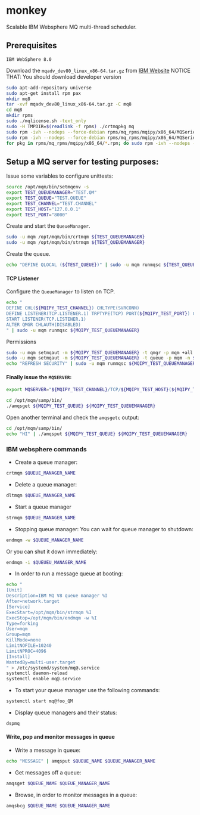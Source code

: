 # monkey

Scalable IBM Websphere MQ multi-thread scheduler.

## Prerequisites

`IBM WebSphere 8.0`

Download the `mqadv_dev80_linux_x86-64.tar.gz` from [IBM Website](https://developer.ibm.com/messaging/mq-downloads/)
NOTICE THAT: You should download developer version

```bash
sudo apt-add-repository universe
sudo apt-get install rpm pax
mkdir mq8
tar -xvf mqadv_dev80_linux_x86-64.tar.gz -C mq8
cd mq8
mkdir rpms
sudo ./mqlicense.sh -text_only
sudo -H TMPDIR=$(readlink -f rpms) ./crtmqpkg mq
sudo rpm -ivh --nodeps --force-debian rpms/mq_rpms/mqipy/x86_64/MQSeriesRuntime*.rpm
sudo rpm -ivh --nodeps --force-debian rpms/mq_rpms/mqipy/x86_64/MQSeriesServer*.rpm
for pkg in rpms/mq_rpms/mqipy/x86_64/*.rpm; do sudo rpm -ivh --nodeps --force-debian $pkg; done
```

## Setup a MQ server for testing purposes:

Issue some variables to configure unittests:

```bash
source /opt/mqm/bin/setmqenv -s
export TEST_QUEUEMANAGER="TEST.QM"
export TEST_QUEUE="TEST.QUEUE"
export TEST_CHANNEL="TEST.CHANNEL"
export TEST_HOST="127.0.0.1"
export TEST_PORT="8000"
```

Create and start the `QueueManager`.

```bash
sudo -u mqm /opt/mqm/bin/crtmqm ${TEST_QUEUEMANAGER}
sudo -u mqm /opt/mqm/bin/strmqm ${TEST_QUEUEMANAGER}
```

Create the queue.

```bash
echo "DEFINE QLOCAL (${TEST_QUEUE})" | sudo -u mqm runmqsc ${TEST_QUEUEMANAGER}
```

#### TCP Listener


Configure the `QueueManager` to listen on TCP.

```bash
echo "
DEFINE CHL(${MQIPY_TEST_CHANNEL}) CHLTYPE(SVRCONN)
DEFINE LISTENER(TCP.LISTENER.1) TRPTYPE(TCP) PORT(${MQIPY_TEST_PORT}) CONTROL(QMGR) REPLACE
START LISTENER(TCP.LISTENER.1)
ALTER QMGR CHLAUTH(DISABLED)
" | sudo -u mqm runmqsc ${MQIPY_TEST_QUEUEMANAGER}
```

Permissions

```bash
sudo -u mqm setmqaut -m ${MQIPY_TEST_QUEUEMANAGER} -t qmgr -p mqm +all
sudo -u mqm setmqaut -m ${MQIPY_TEST_QUEUEMANAGER} -t queue -p mqm -n ${MQIPY_TEST_QUEUE} +all
echo "REFRESH SECURITY" | sudo -u mqm runmqsc ${MQIPY_TEST_QUEUEMANAGER}
```


#### Finally issue the `MQSERVER`:

```bash
export MQSERVER="${MQIPY_TEST_CHANNEL}/TCP/${MQIPY_TEST_HOST}(${MQIPY_TEST_PORT})"
```

```bash
cd /opt/mqm/samp/bin/
./amqsget ${MQIPY_TEST_QUEUE} ${MQIPY_TEST_QUEUEMANAGER}
```

Open another terminal and check the `amqsgetc` output:
```bash
cd /opt/mqm/samp/bin/
echo "HI" | ./amqsput ${MQIPY_TEST_QUEUE} ${MQIPY_TEST_QUEUEMANAGER}
```



### IBM websphere commands
+ Create a queue manager:
```bash 
crtmqm $QUEUE_MANAGER_NAME
```

+ Delete a queue manager:
```bash
dltmqm $QUEUE_MANAGER_NAME
```

+ Start a queue manager
```bash
strmqm $QUEUE_MANAGER_NAME
```

+ Stopping queue manager:
You can wait for queue manager to shutdown:
```bash
endmqm -w $QUEUE_MANAGER_NAME
```
Or you can shut it down immediately:
```bash
endmqm -i $QUEUEU_MANAGER_NAME
```

+ In order to run a message queue at booting:
```bash
echo "
[Unit]
Description=IBM MQ V8 queue manager %I
After=network.target
[Service]
ExecStart=/opt/mqm/bin/strmqm %I
ExecStop=/opt/mqm/bin/endmqm -w %I
Type=forking
User=mqm
Group=mqm
KillMode=none
LimitNOFILE=10240
LimitNPROC=4096
[Install]
WantedBy=multi-user.target
" > /etc/systemd/system/mq@.service
systemctl daemon-reload
systemctl enable mq@.service
```

+ To start your queue manager use the following commands:
```bash
systemctl start mq@foo_QM
```

+ Display queue managers and their status:
```bash
dspmq
```

#### Write, pop and monitor messages in queue

+ Write a message in queue:
```bash
echo "MESSAGE" | amqsput $QUEUE_NAME $QUEUE_MANAGER_NAME
```

+ Get messages off a queue:
```bash
amqsget $QUEUE_NAME $QUEUE_MANAGER_NAME
```

+ Browse, in order to monitor messages in a queue:
```bash
amqsbcg $QUEUE_NAME $QUEUE_MANAGER_NAME
```
